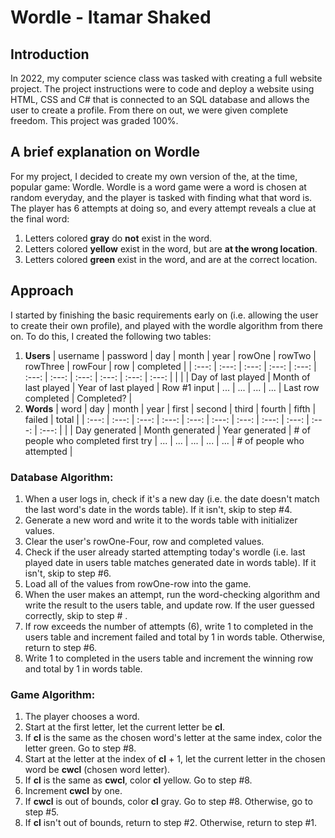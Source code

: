 # Wordle - Itamar Shaked
## Introduction
In 2022, my computer science class was tasked with creating a full website project.
The project instructions were to code and deploy a website using HTML, CSS and C# that is connected to an SQL database and allows the user to create a profile.
From there on out, we were given complete freedom.
This project was graded 100%.

## A brief explanation on Wordle
For my project, I decided to create my own version of the, at the time, popular game: Wordle.
Wordle is a word game were a word is chosen at random everyday, and the player is tasked with finding what that word is.
The player has 6 attempts at doing so, and every attempt reveals a clue at the final word:
1. Letters colored **gray** do **not** exist in the word.
2. Letters colored **yellow** exist in the word, but are **at the wrong location**.
3. Letters colored **green** exist in the word, and are at the correct location.

## Approach
I started by finishing the basic requirements early on (i.e. allowing the user to create their own profile), and played with the wordle algorithm from there on.
To do this, I created the following two tables:
1. **Users**
   | username | password | day | month | year | rowOne | rowTwo | rowThree | rowFour | row | completed |
   | :---: | :---: | :---: | :---: | :---: | :---: | :---: | :---: | :---: | :---: | :---: |
   | | | Day of last played | Month of last played | Year of last played | Row #1 input | ... | ... | ... | ... | Last row completed | Completed? |
2. **Words**
   | word | day | month | year | first | second | third | fourth | fifth | failed | total |
   | :---: | :---: | :---: | :---: | :---: | :---: | :---: | :---: | :---: | :---: | :---: |
   | | Day generated | Month generated | Year generated | # of people who completed first try | ... | ... | ... | ... | ... | # of people who attempted |

### Database Algorithm:
1. When a user logs in, check if it's a new day (i.e. the date doesn't match the last word's date in the words table). If it isn't, skip to step #4.
2. Generate a new word and write it to the words table with initializer values. 
3. Clear the user's rowOne-Four, row and completed values.
4. Check if the user already started attempting today's wordle (i.e. last played date in users table matches generated date in words table). If it isn't, skip to step #6.
5. Load all of the values from rowOne-row into the game.
6. When the user makes an attempt, run the word-checking algorithm and write the result to the users table, and update row. If the user guessed correctly, skip to step # .
7. If row exceeds the number of attempts (6), write 1 to completed in the users table and increment failed and total by 1 in words table. Otherwise, return to step #6.
8. Write 1 to completed in the users table and increment the winning row and total by 1 in words table.

### Game Algorithm:
1. The player chooses a word.
2. Start at the first letter, let the current letter be **cl**.
3. If **cl** is the same as the chosen word's letter at the same index, color the letter green. Go to step #8.
4. Start at the letter at the index of **cl** + 1, let the current letter in the chosen word be **cwcl** (chosen word letter).
5. If **cl** is the same as **cwcl**, color **cl** yellow. Go to step #8.
6. Increment **cwcl** by one.
7. If **cwcl** is out of bounds, color **cl** gray. Go to step #8. Otherwise, go to step #5.
8. If **cl** isn't out of bounds, return to step #2. Otherwise, return to step #1.
